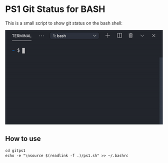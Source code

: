 # PS1 Git Status for BASH

This is a small script to show git status on the bash shell:

![Git PS1 Bash](https://github.com/adantop/gitps1/blob/main/resources/gitbash.gif?raw=true "Git PS1 Bash")

## How to use

```git clone https://github.com/adantop/gitps1.git
cd gitps1
echo -e "\nsource $(readlink -f .)/ps1.sh" >> ~/.bashrc
```